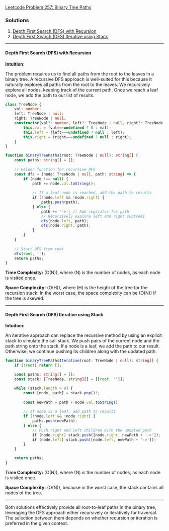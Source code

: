 [Leetcode Problem 257: Binary Tree Paths](https://leetcode.com/problems/binary-tree-paths/)

### Solutions
1. [Depth First Search (DFS) with Recursion](#depth-first-search-dfs-with-recursion)
2. [Depth First Search (DFS) Iterative using Stack](#depth-first-search-dfs-iterative-using-stack)

---

#### Depth First Search (DFS) with Recursion

**Intuition:**

The problem requires us to find all paths from the root to the leaves in a binary tree. A recursive DFS approach is well-suited for this because it naturally explores all paths from the root to the leaves. We recursively explore all nodes, keeping track of the current path. Once we reach a leaf node, we add the path to our list of results.

```typescript
class TreeNode {
    val: number;
    left: TreeNode | null;
    right: TreeNode | null;
    constructor(val?: number, left?: TreeNode | null, right?: TreeNode | null) {
        this.val = (val===undefined ? 0 : val);
        this.left = (left===undefined ? null : left);
        this.right = (right===undefined ? null : right);
    }
}

function binaryTreePaths(root: TreeNode | null): string[] {
    const paths: string[] = [];
    
    // Helper function for recursive DFS
    const dfs = (node: TreeNode | null, path: string) => {
        if (node !== null) {
            path += node.val.toString();
            
            // If a leaf node is reached, add the path to results
            if (!node.left && !node.right) {
                paths.push(path);
            } else {
                path += '->'; // Add separator for path
                // Recursively explore left and right subtrees
                dfs(node.left, path);
                dfs(node.right, path);
            }
        }
    }
    
    // Start DFS from root
    dfs(root, '');
    return paths;
}
```

**Time Complexity:** \(O(N)\), where \(N\) is the number of nodes, as each node is visited once.

**Space Complexity:** \(O(H)\), where \(H\) is the height of the tree for the recursion stack. In the worst case, the space complexity can be \(O(N)\) if the tree is skewed.

---

#### Depth First Search (DFS) Iterative using Stack

**Intuition:**

An iterative approach can replace the recursive method by using an explicit stack to simulate the call stack. We push pairs of the current node and the path string onto the stack. If a node is a leaf, we add the path to our result. Otherwise, we continue pushing its children along with the updated path.

```typescript
function binaryTreePathsIterative(root: TreeNode | null): string[] {
    if (!root) return [];

    const paths: string[] = [];
    const stack: [TreeNode, string][] = [[root, ""]];

    while (stack.length > 0) {
        const [node, path] = stack.pop()!;
        
        const newPath = path + node.val.toString();
        
        // If node is a leaf, add path to results
        if (!node.left && !node.right) {
            paths.push(newPath);
        } else {
            // Push right and left children with the updated path
            if (node.right) stack.push([node.right, newPath + '->']);
            if (node.left) stack.push([node.left, newPath + '->']);
        }
    }

    return paths;
}
```

**Time Complexity:** \(O(N)\), where \(N\) is the number of nodes, as each node is visited once.

**Space Complexity:** \(O(N)\), because in the worst case, the stack contains all nodes of the tree.

---

Both solutions effectively provide all root-to-leaf paths in the binary tree, leveraging the DFS approach either recursively or iteratively for traversal. The selection between them depends on whether recursion or iteration is preferred in the given context.

